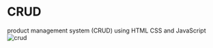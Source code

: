 # CRUD
product management system (CRUD) using HTML CSS and JavaScript
![crud](https://user-images.githubusercontent.com/113099776/204784184-66e12ea8-697a-47b4-8221-1caa702b5162.png)
